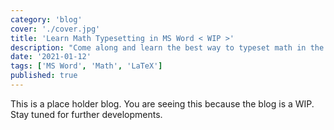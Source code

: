 ```yaml
---
category: 'blog'
cover: './cover.jpg'
title: 'Learn Math Typesetting in MS Word < WIP >'
description: "Come along and learn the best way to typeset math in the MS Office environment. We'll cover common scenarios, document structure, efficient practices, and more!"
date: '2021-01-12'
tags: ['MS Word', 'Math', 'LaTeX']
published: true
---
```


This is a place holder blog. You are seeing this because the blog is a WIP. Stay tuned for further developments.